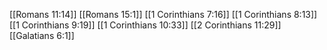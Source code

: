 [[Romans 11:14]]
[[Romans 15:1]]
[[1 Corinthians 7:16]]
[[1 Corinthians 8:13]]
[[1 Corinthians 9:19]]
[[1 Corinthians 10:33]]
[[2 Corinthians 11:29]]
[[Galatians 6:1]]
